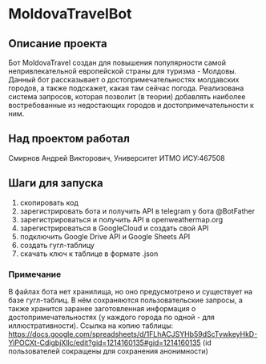 # MoldovaTravelBot
## Описание проекта
Бот MoldovaTravel создан для повышения популярности самой непривлекательной европейской страны для туризма - Молдовы. Данный бот рассказывает о достопримечательностях молдавских городов, а также подскажет, какая там сейчас погода. Реализована система запросов, которая позволит (в теории) добавлять наиболее востребованные из недостающих городов и достопримечательности к ним.
## Над проектом работал
Смирнов Андрей Викторович,
Университет ИТМО ИСУ:467508
## Шаги для запуска
1) скопировать код
2) зарегистрировать бота и получить API в telegram у бота @BotFather
3) зарегистрироваться и получить API в openweathermap.org
4) зарегистрироваться в GoogleCloud и создать свой API
5) подключить Google Drive API и Google Sheets API
6) создать гугл-таблицу
7) скачать ключ к таблице в формате .json
### Примечание
В файлах бота нет хранилища, но оно предусмотрено и существует на базе гугл-таблиц. В нём сохраняются пользовательские запросы, а также хранится заранее заготовленная информация о достопримечательностях (у каждого города по одной - для иллюстративности).
Ссылка на копию таблицы: https://docs.google.com/spreadsheets/d/1FLhACJSYHb59dScTywkeyHkD-YiPOCXt-CdigbjXllc/edit?gid=1214160135#gid=1214160135 (id пользователей сокращены для сохранения анонимности)

